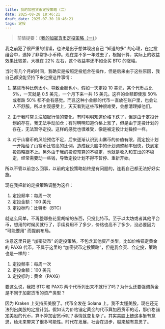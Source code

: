 ```yaml
---
title: 我的加密货币定投策略（二）
date: 2025-08-28 18:46:21
draft_date: 2025-07-30 18:46:21
tags: 定投
---
```


> 前情提要：《[我的加密货币定投策略（一）](/2024/08/28/我的加密货币定投策略（一）/)》

我之前犯了很严重的错误，也许是出于想体现出自己 “知道的多” 的心理，在定投组合中，选择了非常多小币种。现在差不多一年过去了，根据计算，实际上的收益效果比较差，大概在 22% 左右，这个收益率还不如全买 BTC 的涨幅。

当时有几个月的时间，我确实是按照定投组合在操作，但是后来由于这些原因，我自己都没能坚持下来定投这件事情：

1. 某些币种比例太小，导致金额也小，假如一天定投 10 美元，某个代币占比 5%，一天就是 0.5 美元，一个月下来一共 15 美元。这样的金额即使涨 50% 或者跌 50% 都不会有感觉。而且这种小金额的代币一直放在账户里，也会让人不舒服。所以主观感受上，天天看到这些币种很难受，会想清理掉他们。

2. 由于我时常关注加密行情的变化，有时明明知道价格下跌了，但是由于定投计划的存在，我无法手动加仓；有时明明知道价格上涨了，但是由于定投计划的存在，无法暂停定投。这样的感觉也很难受，像是被定投计划操控一样。

3. 对于山寨币的风险预估不足，后来逐渐认识到山寨币的价值有限，而定投计划一开始给了山寨币比较高的比例，造成我头脑中的计划调整频率很快，快到定投策略跟不上。另外由于我的投资预算的不稳定，也就是收入和支出的不稳定，经常需要动一些钱，导致定投计划不得不暂停、重新开始。

所以不管以前怎么回事，以前的定投策略始终是有问题的，连我自己都无法好好实施。

现在我把新的定投策略调整为这样：

1. 定投频率：每周一次
2. 定投金额：100 美元
3. 定投标旳：比特币（BTC）

就这么简单，不再整哪些花里胡哨的东西，只投比特币。至于以太坊或者其他平台币，想用的时候买就行了，手续费用不了多少，价格也高不了多少，没必要因为 “可能要用” 而提前布局。

注意这里只是 “加密货币” 的定投策略，不包含其他资产类型。比如价格锚定黄金的 PAXG 代币，不属于这里的 “加密货币定投策略”，但是我会买、会定投，策略也是一样的：

1. 定投频率：每周一次
2. 定投金额：100 美元
3. 定投标旳：黄金（PAXG）

要这么说，我把 BTC 和 PAXG 两个代币列出来不就行了吗？为什么还要强调黄金是不同于加密货币的资产类型？

因为 Kraken 上支持买美股了。代币全发在 Solana 上。我不太懂美股，现在还无法列出美股的定投计划。假如认为价格锚定黄金的代币算加密货币的话，那价格锚定美股的代币，算不算加密货币呢？事情就变复杂了。其实美股上链这事挺有意思，给未来带来了很多可能性。时代在发展，社会在进步，越来越有意思了。

